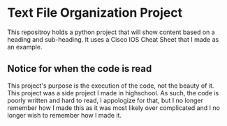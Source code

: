 # Text File Organization Project
This repositroy holds a python project that will show content based on a heading and sub-heading. It uses a Cisco IOS Cheat Sheet that I made as an example.

## Notice for when the code is read
This project's purpose is the execution of the code, not the beauty of it. This project was a side project I made in highschool. As such, the code is poorly written and hard to read, I appologize for that, but I no longer remember how I made this as it was most likely over complicated and I no longer wish to remember how I made it. 

